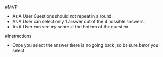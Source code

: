 #MVP

- As A User Questions should not repeat in a round. 
- As A User can select only 1 answer out of the 4 possible answers.
- As A User can see my score at the bottom of the question.

#Instructions

- Once you select the answer there is no going back ,so be sure befor you select.